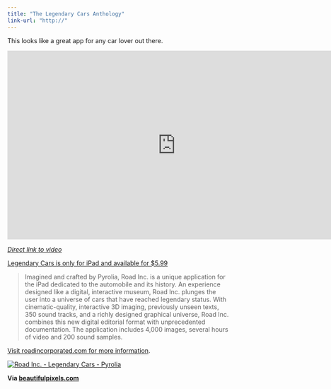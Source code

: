 ```yaml
---
title: "The Legendary Cars Anthology"
link-url: "http://"
---
```

<p>This looks like a great app for any car lover out there.</p>
<p><iframe src="http://player.vimeo.com/video/31715393?title=0&amp;byline=0&amp;portrait=0&amp;color=ffffff" width="759" height="427" frameborder="0" webkitAllowFullScreen mozallowfullscreen allowFullScreen></iframe></p>
<p><em><a href="http://vimeo.com/31715393">Direct link to video</a></em></p>
<p><a href="http://click.linksynergy.com/fs-bin/stat?id=6PFrOqNV4B8&offerid=146261&type=3&subid=0&tmpid=1826&RD_PARM1=http%253A%252F%252Fitunes.apple.com%252Fca%252Fapp%252Froad-inc.-legendary-cars%252Fid458600673%253Fmt%253D8%2526uo%253D4%2526partnerId%253D30" target="itunes_store">Legendary Cars is only for iPad and available for $5.99</a></p>
<blockquote><p>
  Imagined and crafted by Pyrolia, Road Inc. is a unique application for the iPad dedicated to the automobile and its history. An experience designed like a digital, interactive museum, Road Inc. plunges the user into a universe of cars that have reached legendary status. With cinematic-quality, interactive 3D imaging, previously unseen texts, 350 sound tracks, and a richly designed graphical universe, Road Inc. combines this new digital editorial format with unprecedented documentation. The application includes 4,000 images, several hours of video and 200 sound samples.
</p></blockquote>
<p><a href="http://roadincorporated.com/">Visit roadincorporated.com for more information</a>.</p>
<p><a href="http://click.linksynergy.com/fs-bin/stat?id=6PFrOqNV4B8&offerid=146261&type=3&subid=0&tmpid=1826&RD_PARM1=http%253A%252F%252Fitunes.apple.com%252Fca%252Fapp%252Froad-inc.-legendary-cars%252Fid458600673%253Fmt%253D8%2526uo%253D4%2526partnerId%253D30" target="itunes_store"><img src="http://ax.phobos.apple.com.edgesuite.net/images/web/linkmaker/badge_appstore-lrg.gif" alt="Road Inc. - Legendary Cars - Pyrolia" style="border: 0;"/></a></p>
<p><strong>Via <a href="http://beautifulpixels.com/ipad/road-inc-is-an-incredible-anthology-of-legendary-automobiles/">beautifulpixels.com</a></strong></p>
